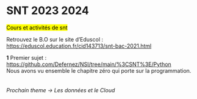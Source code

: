 # SNT 2023 2024
<mark>Cours et activités de snt</mark>

Retrouvez le B.O sur le site d’Eduscol : https://eduscol.education.fr/cid143713/snt-bac-2021.html

**1** Premier sujet : https://github.com/Defernez/NSI/tree/main/%3CSNT%3E/Python
<br>
Nous avons vu ensemble le chapitre zéro qui porte sur la programmation.
<br><br><br>
<i>Prochain theme -> Les données et le Cloud</i>
